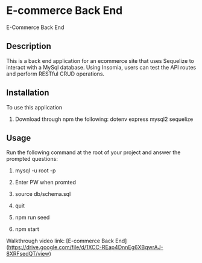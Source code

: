 # E-commerce Back End

E-Commerce Back End

## Description

This is a back end application for an ecommerce site that uses Sequelize to interact with a MySql database.  Using Insomia, users can test the API routes and perform RESTful CRUD operations.

## Installation

To use this application

1) Download through npm the following:
     dotenv
     express
     mysql2
     sequelize

## Usage

Run the following command at the root of your project and answer the prompted questions:

1) mysql -u root -p

2) Enter PW when promted

3) source db/schema.sql

4) quit

5) npm run seed

6) npm start

Walkthrough video link: [E-commerce Back End] (https://drive.google.com/file/d/1XCC-REap4DnnEg6XBqwrAJ-8XRFsedQT/view)